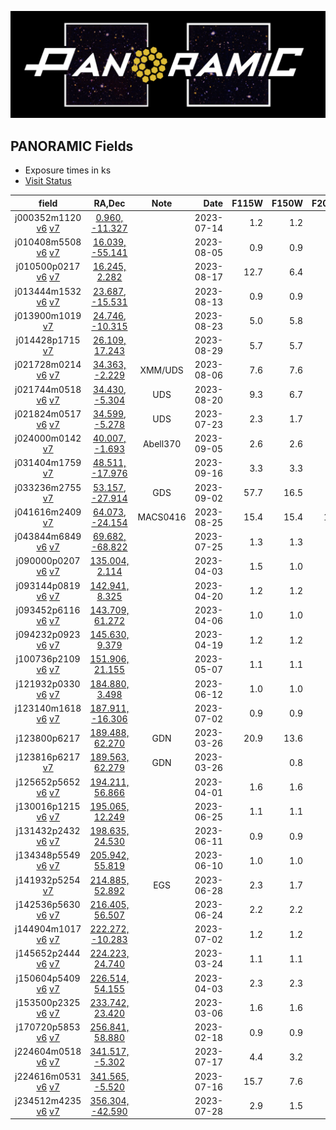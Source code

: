 
![Alt text](../PanoramicLogo.png?raw=true "PanoramicLogo")

PANORAMIC Fields
----------------

- Exposure times in ks
- [Visit Status](https://www.stsci.edu/cgi-bin/get-visit-status?id=2514&markupFormat=html&observatory=JWST)

| field        | RA,Dec             | Note   | Date       | F115W  | F150W  | F200W  | F277W  | F356W  | F410M  | F444W  |
| :----------: | :----------------: | :----: | ----------:|-------:|-------:|-------:|-------:|-------:|-------:|-------:|
| j000352m1120  [v6](https://s3.amazonaws.com/grizli-panoramic/mosaics/v6.0/j000352m1120/index.html)  [v7](https://s3.amazonaws.com/grizli-panoramic/mosaics/v7.0/j000352m1120/index.html) | [   0.960,  -11.327](https://s3.amazonaws.com/grizli-v2/ClusterTiles/Map/panoramic-j000352m1120/index.html?coord=0.960,-11.327) |  | 2023-07-14 |   1.2  |   1.2  |   1.2  |   1.2  |   1.2  |        |   1.2  |
| j010408m5508  [v6](https://s3.amazonaws.com/grizli-panoramic/mosaics/v6.0/j010408m5508/index.html)  [v7](https://s3.amazonaws.com/grizli-panoramic/mosaics/v7.0/j010408m5508/index.html) | [  16.039,  -55.141](https://s3.amazonaws.com/grizli-v2/ClusterTiles/Map/panoramic-j010408m5508/index.html?coord=16.039,-55.141) |  | 2023-08-05 |   0.9  |   0.9  |   0.9  |   0.9  |   0.9  |        |   0.9  |
| j010500p0217  [v6](https://s3.amazonaws.com/grizli-panoramic/mosaics/v6.0/j010500p0217/index.html)  [v7](https://s3.amazonaws.com/grizli-panoramic/mosaics/v7.0/j010500p0217/index.html) | [  16.245,    2.282](https://s3.amazonaws.com/grizli-v2/ClusterTiles/Map/panoramic-j010500p0217/index.html?coord=16.245,2.282) |  | 2023-08-17 |  12.7  |   6.4  |   7.6  |   7.6  |   6.4  |  12.7  |        |
| j013444m1532  [v6](https://s3.amazonaws.com/grizli-panoramic/mosaics/v6.0/j013444m1532/index.html)  [v7](https://s3.amazonaws.com/grizli-panoramic/mosaics/v7.0/j013444m1532/index.html) | [  23.687,  -15.531](https://s3.amazonaws.com/grizli-v2/ClusterTiles/Map/panoramic-j013444m1532/index.html?coord=23.687,-15.531) |  | 2023-08-13 |   0.9  |   0.9  |   0.9  |   0.9  |   0.9  |        |   0.9  |
| j013900m1019  [v7](https://s3.amazonaws.com/grizli-panoramic/mosaics/v7.0/j013900m1019/index.html) | [  24.746,  -10.315](https://s3.amazonaws.com/grizli-v2/ClusterTiles/Map/panoramic-j013900m1019/index.html?coord=24.746,-10.315) |  | 2023-08-23 |   5.0  |   5.8  |   5.8  |   5.8  |   5.8  |        |   4.8  |
| j014428p1715  [v7](https://s3.amazonaws.com/grizli-panoramic/mosaics/v7.0/j014428p1715/index.html) | [  26.109,   17.243](https://s3.amazonaws.com/grizli-v2/ClusterTiles/Map/panoramic-j014428p1715/index.html?coord=26.109,17.243) |  | 2023-08-29 |   5.7  |   5.7  |   5.7  |   5.7  |   5.7  |        |   5.7  |
| j021728m0214  [v6](https://s3.amazonaws.com/grizli-panoramic/mosaics/v6.0/j021728m0214/index.html)  [v7](https://s3.amazonaws.com/grizli-panoramic/mosaics/v7.0/j021728m0214/index.html) | [  34.363,   -2.229](https://s3.amazonaws.com/grizli-v2/ClusterTiles/Map/panoramic-j021728m0214/index.html?coord=34.363,-2.229) | XMM/UDS | 2023-08-06 |   7.6  |   7.6  |   3.8  |   3.8  |   7.6  |        |   7.6  |
| j021744m0518  [v6](https://s3.amazonaws.com/grizli-panoramic/mosaics/v6.0/j021744m0518/index.html)  [v7](https://s3.amazonaws.com/grizli-panoramic/mosaics/v7.0/j021744m0518/index.html) | [  34.430,   -5.304](https://s3.amazonaws.com/grizli-v2/ClusterTiles/Map/uds/index.html?coord=34.430,-5.304) | UDS | 2023-08-20 |   9.3  |   6.7  |   6.2  |   6.2  |   6.7  |        |   9.3  |
| j021824m0517  [v6](https://s3.amazonaws.com/grizli-panoramic/mosaics/v6.0/j021824m0517/index.html)  [v7](https://s3.amazonaws.com/grizli-panoramic/mosaics/v7.0/j021824m0517/index.html) | [  34.599,   -5.278](https://s3.amazonaws.com/grizli-v2/ClusterTiles/Map/uds/index.html?coord=34.599,-5.278) | UDS | 2023-07-23 |   2.3  |   1.7  |   1.5  |   1.5  |   1.7  |        |   2.3  |
| j024000m0142  [v7](https://s3.amazonaws.com/grizli-panoramic/mosaics/v7.0/j024000m0142/index.html) | [  40.007,   -1.693](https://s3.amazonaws.com/grizli-v2/ClusterTiles/Map/panoramic-j024000m0142/index.html?coord=40.007,-1.693) | Abell370 | 2023-09-05 |   2.6  |   2.6  |   2.6  |   2.6  |   2.6  |        |   2.6  |
| j031404m1759  [v7](https://s3.amazonaws.com/grizli-panoramic/mosaics/v7.0/j031404m1759/index.html) | [  48.511,  -17.976](https://s3.amazonaws.com/grizli-v2/ClusterTiles/Map/panoramic-j031404m1759/index.html?coord=48.511,-17.976) |  | 2023-09-16 |   3.3  |   3.3  |   3.3  |   3.3  |   3.3  |        |   3.3  |
| j033236m2755  [v7](https://s3.amazonaws.com/grizli-panoramic/mosaics/v7.0/j033236m2755/index.html) | [  53.157,  -27.914](https://s3.amazonaws.com/grizli-v2/ClusterTiles/Map/panoramic-j033236m2755/index.html?coord=53.157,-27.914) | GDS | 2023-09-02 |  57.7  |  16.5  |        |  16.5  |  16.5  |  44.0  |  16.5  |
| j041616m2409  [v7](https://s3.amazonaws.com/grizli-panoramic/mosaics/v7.0/j041616m2409/index.html) | [  64.073,  -24.154](https://s3.amazonaws.com/grizli-v2/ClusterTiles/Map/panoramic-j041616m2409/index.html?coord=64.073,-24.154) | MACS0416 | 2023-08-25 |  15.4  |  15.4  |  15.4  |  15.4  |  15.4  |        |  15.4  |
| j043844m6849  [v6](https://s3.amazonaws.com/grizli-panoramic/mosaics/v6.0/j043844m6849/index.html)  [v7](https://s3.amazonaws.com/grizli-panoramic/mosaics/v7.0/j043844m6849/index.html) | [  69.682,  -68.822](https://s3.amazonaws.com/grizli-v2/ClusterTiles/Map/panoramic-j043844m6849/index.html?coord=69.682,-68.822) |  | 2023-07-25 |   1.3  |   1.3  |   1.3  |   1.3  |   1.3  |        |   1.3  |
| j090000p0207  [v6](https://s3.amazonaws.com/grizli-panoramic/mosaics/v6.0/j090000p0207/index.html)  [v7](https://s3.amazonaws.com/grizli-panoramic/mosaics/v7.0/j090000p0207/index.html) | [ 135.004,    2.114](https://s3.amazonaws.com/grizli-v2/ClusterTiles/Map/panoramic-j090000p0207/index.html?coord=135.004,2.114) |  | 2023-04-03 |   1.5  |   1.0  |        |        |   1.0  |        |   1.5  |
| j093144p0819  [v6](https://s3.amazonaws.com/grizli-panoramic/mosaics/v6.0/j093144p0819/index.html)  [v7](https://s3.amazonaws.com/grizli-panoramic/mosaics/v7.0/j093144p0819/index.html) | [ 142.941,    8.325](https://s3.amazonaws.com/grizli-v2/ClusterTiles/Map/panoramic-j093144p0819/index.html?coord=142.941,8.325) |  | 2023-04-20 |   1.2  |   1.2  |   1.2  |   1.2  |   1.2  |        |   1.2  |
| j093452p6116  [v6](https://s3.amazonaws.com/grizli-panoramic/mosaics/v6.0/j093452p6116/index.html)  [v7](https://s3.amazonaws.com/grizli-panoramic/mosaics/v7.0/j093452p6116/index.html) | [ 143.709,   61.272](https://s3.amazonaws.com/grizli-v2/ClusterTiles/Map/panoramic-j093452p6116/index.html?coord=143.709,61.272) |  | 2023-04-06 |   1.0  |   1.0  |        |   1.0  |   1.0  |        |        |
| j094232p0923  [v6](https://s3.amazonaws.com/grizli-panoramic/mosaics/v6.0/j094232p0923/index.html)  [v7](https://s3.amazonaws.com/grizli-panoramic/mosaics/v7.0/j094232p0923/index.html) | [ 145.630,    9.379](https://s3.amazonaws.com/grizli-v2/ClusterTiles/Map/panoramic-j094232p0923/index.html?coord=145.630,9.379) |  | 2023-04-19 |   1.2  |   1.2  |   1.2  |   1.2  |   1.2  |        |   1.2  |
| j100736p2109  [v6](https://s3.amazonaws.com/grizli-panoramic/mosaics/v6.0/j100736p2109/index.html)  [v7](https://s3.amazonaws.com/grizli-panoramic/mosaics/v7.0/j100736p2109/index.html) | [ 151.906,   21.155](https://s3.amazonaws.com/grizli-v2/ClusterTiles/Map/panoramic-j100736p2109/index.html?coord=151.906,21.155) |  | 2023-05-07 |   1.1  |   1.1  |   1.1  |   1.1  |   1.1  |        |   1.1  |
| j121932p0330  [v6](https://s3.amazonaws.com/grizli-panoramic/mosaics/v6.0/j121932p0330/index.html)  [v7](https://s3.amazonaws.com/grizli-panoramic/mosaics/v7.0/j121932p0330/index.html) | [ 184.880,    3.498](https://s3.amazonaws.com/grizli-v2/ClusterTiles/Map/panoramic-j121932p0330/index.html?coord=184.880,3.498) |  | 2023-06-12 |   1.0  |   1.0  |   1.0  |   1.0  |   1.0  |        |   1.0  |
| j123140m1618  [v6](https://s3.amazonaws.com/grizli-panoramic/mosaics/v6.0/j123140m1618/index.html)  [v7](https://s3.amazonaws.com/grizli-panoramic/mosaics/v7.0/j123140m1618/index.html) | [ 187.911,  -16.306](https://s3.amazonaws.com/grizli-v2/ClusterTiles/Map/panoramic-j123140m1618/index.html?coord=187.911,-16.306) |  | 2023-07-02 |   0.9  |   0.9  |   0.9  |   0.9  |   0.9  |        |   0.9  |
| j123800p6217 | [ 189.488,   62.270](https://s3.amazonaws.com/grizli-v2/ClusterTiles/Map/gdn/jwst.html?coord=189.3994832,62.2906066) | GDN | 2023-03-26 |  20.9  |  13.6  |        |        |  13.4  |        |  20.9  |
| j123816p6217  [v7](https://s3.amazonaws.com/grizli-panoramic/mosaics/v7.0/j123816p6217/index.html) | [ 189.563,   62.279](https://s3.amazonaws.com/grizli-v2/ClusterTiles/Map/gdn/jwst.html?coord=189.3994832,62.2906066) | GDN | 2023-03-26 |        |   0.8  |        |        |   0.4  |        |        |
| j125652p5652  [v6](https://s3.amazonaws.com/grizli-panoramic/mosaics/v6.0/j125652p5652/index.html)  [v7](https://s3.amazonaws.com/grizli-panoramic/mosaics/v7.0/j125652p5652/index.html) | [ 194.211,   56.866](https://s3.amazonaws.com/grizli-v2/ClusterTiles/Map/panoramic-j125652p5652/index.html?coord=194.211,56.866) |  | 2023-04-01 |   1.6  |   1.6  |   1.6  |   1.6  |   1.6  |        |   1.6  |
| j130016p1215  [v6](https://s3.amazonaws.com/grizli-panoramic/mosaics/v6.0/j130016p1215/index.html)  [v7](https://s3.amazonaws.com/grizli-panoramic/mosaics/v7.0/j130016p1215/index.html) | [ 195.065,   12.249](https://s3.amazonaws.com/grizli-v2/ClusterTiles/Map/panoramic-j130016p1215/index.html?coord=195.065,12.249) |  | 2023-06-25 |   1.1  |   1.1  |   1.1  |   1.1  |   1.1  |        |   1.1  |
| j131432p2432  [v6](https://s3.amazonaws.com/grizli-panoramic/mosaics/v6.0/j131432p2432/index.html)  [v7](https://s3.amazonaws.com/grizli-panoramic/mosaics/v7.0/j131432p2432/index.html) | [ 198.635,   24.530](https://s3.amazonaws.com/grizli-v2/ClusterTiles/Map/panoramic-j131432p2432/index.html?coord=198.635,24.530) |  | 2023-06-11 |   0.9  |   0.9  |   0.9  |   0.9  |   0.9  |        |   0.9  |
| j134348p5549  [v6](https://s3.amazonaws.com/grizli-panoramic/mosaics/v6.0/j134348p5549/index.html)  [v7](https://s3.amazonaws.com/grizli-panoramic/mosaics/v7.0/j134348p5549/index.html) | [ 205.942,   55.819](https://s3.amazonaws.com/grizli-v2/ClusterTiles/Map/panoramic-j134348p5549/index.html?coord=205.942,55.819) |  | 2023-06-10 |   1.0  |   1.0  |   1.0  |   1.0  |   1.0  |        |   1.0  |
| j141932p5254  [v7](https://s3.amazonaws.com/grizli-panoramic/mosaics/v7.0/j141932p5254/index.html) | [ 214.885,   52.892](https://s3.amazonaws.com/grizli-v2/ClusterTiles/Map/egs-v2/index.html?coord=214.885,52.892) | EGS | 2023-06-28 |   2.3  |   1.7  |   1.5  |   1.5  |   1.7  |        |   2.3  |
| j142536p5630  [v6](https://s3.amazonaws.com/grizli-panoramic/mosaics/v6.0/j142536p5630/index.html)  [v7](https://s3.amazonaws.com/grizli-panoramic/mosaics/v7.0/j142536p5630/index.html) | [ 216.405,   56.507](https://s3.amazonaws.com/grizli-v2/ClusterTiles/Map/panoramic-j142536p5630/index.html?coord=216.405,56.507) |  | 2023-06-24 |   2.2  |   2.2  |   2.2  |   2.2  |   2.2  |        |   2.2  |
| j144904m1017  [v6](https://s3.amazonaws.com/grizli-panoramic/mosaics/v6.0/j144904m1017/index.html)  [v7](https://s3.amazonaws.com/grizli-panoramic/mosaics/v7.0/j144904m1017/index.html) | [ 222.272,  -10.283](https://s3.amazonaws.com/grizli-v2/ClusterTiles/Map/panoramic-j144904m1017/index.html?coord=222.272,-10.283) |  | 2023-07-02 |   1.2  |   1.2  |   1.2  |   1.2  |   1.2  |        |   1.2  |
| j145652p2444  [v6](https://s3.amazonaws.com/grizli-panoramic/mosaics/v6.0/j145652p2444/index.html)  [v7](https://s3.amazonaws.com/grizli-panoramic/mosaics/v7.0/j145652p2444/index.html) | [ 224.223,   24.740](https://s3.amazonaws.com/grizli-v2/ClusterTiles/Map/panoramic-j145652p2444/index.html?coord=224.223,24.740) |  | 2023-03-24 |   1.1  |   1.1  |        |   1.1  |   1.1  |        |        |
| j150604p5409  [v6](https://s3.amazonaws.com/grizli-panoramic/mosaics/v6.0/j150604p5409/index.html)  [v7](https://s3.amazonaws.com/grizli-panoramic/mosaics/v7.0/j150604p5409/index.html) | [ 226.514,   54.155](https://s3.amazonaws.com/grizli-v2/ClusterTiles/Map/panoramic-j150604p5409/index.html?coord=226.514,54.155) |  | 2023-04-03 |   2.3  |   2.3  |        |   2.3  |   2.3  |        |        |
| j153500p2325  [v6](https://s3.amazonaws.com/grizli-panoramic/mosaics/v6.0/j153500p2325/index.html)  [v7](https://s3.amazonaws.com/grizli-panoramic/mosaics/v7.0/j153500p2325/index.html) | [ 233.742,   23.420](https://s3.amazonaws.com/grizli-v2/ClusterTiles/Map/panoramic-j153500p2325/index.html?coord=233.742,23.420) |  | 2023-03-06 |   1.6  |   1.6  |   1.6  |   1.6  |   1.6  |        |   1.6  |
| j170720p5853  [v6](https://s3.amazonaws.com/grizli-panoramic/mosaics/v6.0/j170720p5853/index.html)  [v7](https://s3.amazonaws.com/grizli-panoramic/mosaics/v7.0/j170720p5853/index.html) | [ 256.841,   58.880](https://s3.amazonaws.com/grizli-v2/ClusterTiles/Map/panoramic-j170720p5853/index.html?coord=256.841,58.880) |  | 2023-02-18 |   0.9  |   0.9  |   0.9  |   0.9  |   0.9  |        |   0.9  |
| j224604m0518  [v6](https://s3.amazonaws.com/grizli-panoramic/mosaics/v6.0/j224604m0518/index.html)  [v7](https://s3.amazonaws.com/grizli-panoramic/mosaics/v7.0/j224604m0518/index.html) | [ 341.517,   -5.302](https://s3.amazonaws.com/grizli-v2/ClusterTiles/Map/panoramic-j224612m0527/index.html?coord=341.517,-5.302) |  | 2023-07-17 |   4.4  |   3.2  |   2.1  |   2.1  |   3.2  |        |   4.4  |
| j224616m0531  [v6](https://s3.amazonaws.com/grizli-panoramic/mosaics/v6.0/j224616m0531/index.html)  [v7](https://s3.amazonaws.com/grizli-panoramic/mosaics/v7.0/j224616m0531/index.html) | [ 341.565,   -5.520](https://s3.amazonaws.com/grizli-v2/ClusterTiles/Map/panoramic-j224612m0527/index.html?coord=341.565,-5.520) |  | 2023-07-16 |  15.7  |   7.6  |   9.4  |   9.4  |   7.6  |   6.3  |   9.4  |
| j234512m4235  [v6](https://s3.amazonaws.com/grizli-panoramic/mosaics/v6.0/j234512m4235/index.html)  [v7](https://s3.amazonaws.com/grizli-panoramic/mosaics/v7.0/j234512m4235/index.html) | [ 356.304,  -42.590](https://s3.amazonaws.com/grizli-v2/ClusterTiles/Map/panoramic-j234512m4235/index.html?coord=356.304,-42.590) |  | 2023-07-28 |   2.9  |   1.5  |   0.9  |   0.9  |   1.5  |   1.5  |   1.5  |
